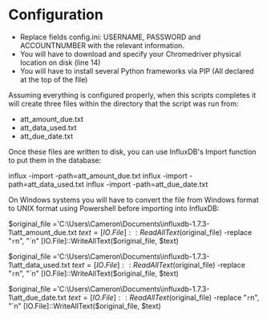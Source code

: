 # Configuration

- Replace fields config.ini: USERNAME, PASSWORD and ACCOUNTNUMBER with the relevant information.
- You will have to download and specify your Chromedriver physical location on disk (line 14)
- You will have to install several Python frameworks via PIP (All declared at the top of the file)

Assuming everything is configured properly, when this scripts completes it will create three files within the directory that the script was run from:

- att_amount_due.txt
- att_data_used.txt
- att_due_date.txt

Once these files are written to disk, you can use InfluxDB's Import function to put them in the database:

influx -import -path=att_amount_due.txt
influx -import -path=att_data_used.txt
influx -import -path=att_due_date.txt

On Windows systems you will have to convert the file from Windows format to UNIX format using Powershell before importing into InfluxDB:

$original_file ='C:\Users\Cameron\Documents\influxdb-1.7.3-1\att_amount_due.txt
$text = [IO.File]::ReadAllText($original_file) -replace "`r`n", "`n"
[IO.File]::WriteAllText($original_file, $text)

$original_file ='C:\Users\Cameron\Documents\influxdb-1.7.3-1\att_data_used.txt
$text = [IO.File]::ReadAllText($original_file) -replace "`r`n", "`n"
[IO.File]::WriteAllText($original_file, $text)

$original_file ='C:\Users\Cameron\Documents\influxdb-1.7.3-1\att_due_date.txt
$text = [IO.File]::ReadAllText($original_file) -replace "`r`n", "`n"
[IO.File]::WriteAllText($original_file, $text)
